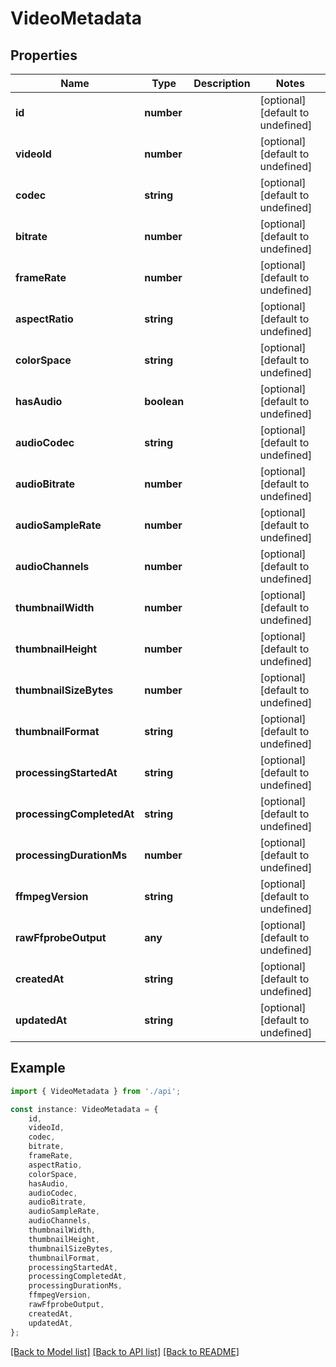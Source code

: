 # VideoMetadata


## Properties

Name | Type | Description | Notes
------------ | ------------- | ------------- | -------------
**id** | **number** |  | [optional] [default to undefined]
**videoId** | **number** |  | [optional] [default to undefined]
**codec** | **string** |  | [optional] [default to undefined]
**bitrate** | **number** |  | [optional] [default to undefined]
**frameRate** | **number** |  | [optional] [default to undefined]
**aspectRatio** | **string** |  | [optional] [default to undefined]
**colorSpace** | **string** |  | [optional] [default to undefined]
**hasAudio** | **boolean** |  | [optional] [default to undefined]
**audioCodec** | **string** |  | [optional] [default to undefined]
**audioBitrate** | **number** |  | [optional] [default to undefined]
**audioSampleRate** | **number** |  | [optional] [default to undefined]
**audioChannels** | **number** |  | [optional] [default to undefined]
**thumbnailWidth** | **number** |  | [optional] [default to undefined]
**thumbnailHeight** | **number** |  | [optional] [default to undefined]
**thumbnailSizeBytes** | **number** |  | [optional] [default to undefined]
**thumbnailFormat** | **string** |  | [optional] [default to undefined]
**processingStartedAt** | **string** |  | [optional] [default to undefined]
**processingCompletedAt** | **string** |  | [optional] [default to undefined]
**processingDurationMs** | **number** |  | [optional] [default to undefined]
**ffmpegVersion** | **string** |  | [optional] [default to undefined]
**rawFfprobeOutput** | **any** |  | [optional] [default to undefined]
**createdAt** | **string** |  | [optional] [default to undefined]
**updatedAt** | **string** |  | [optional] [default to undefined]

## Example

```typescript
import { VideoMetadata } from './api';

const instance: VideoMetadata = {
    id,
    videoId,
    codec,
    bitrate,
    frameRate,
    aspectRatio,
    colorSpace,
    hasAudio,
    audioCodec,
    audioBitrate,
    audioSampleRate,
    audioChannels,
    thumbnailWidth,
    thumbnailHeight,
    thumbnailSizeBytes,
    thumbnailFormat,
    processingStartedAt,
    processingCompletedAt,
    processingDurationMs,
    ffmpegVersion,
    rawFfprobeOutput,
    createdAt,
    updatedAt,
};
```

[[Back to Model list]](../README.md#documentation-for-models) [[Back to API list]](../README.md#documentation-for-api-endpoints) [[Back to README]](../README.md)
